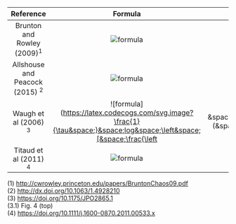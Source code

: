 | Reference | Formula | Application | Region | Time period | FTLE range |
| :-: | :-: | :-: | :-: | :-: | :-: |
| Brunton and Rowley (2009)<sup>1</sup> | ![formula](https://latex.codecogs.com/svg.image?%5Cfrac%7B1%7D%7B%5Cleft%7CT%20%5Cright%7C%7Dlog%5Csqrt%7B%5Clambda%20_%7Bmax%7D%5Cleft%20(%20%5CDelta%20%5Cleft%20(%20x%20%5Cright%20)%20%5Cright%20)%7D%20) | xxxx | xxxx | xxxx | xxxx |
| Allshouse and Peacock (2015) <sup>2</sup> | ![formula](https://latex.codecogs.com/svg.image?\frac{1}{2(t-t_{0})}&space;log&space;(\lambda_{2})) | xxxx | xxxx | xxxx | xxxx |
| Waugh et al (2006) <sup>3</sup> | ![formula](https://latex.codecogs.com/svg.image?\frac{1}{\tau&space;}&space;log&space;\left&space;[&space;\frac{\left|&space;\delta&space;\textbf{x}&space;\left&space;(&space;\tau&space;&space;\right&space;)\right|}{\left|&space;\delta&space;\textbf{x}&space;\left&space;(&space;0&space;&space;\right&space;)\right|}&space;\right&space;]) | xxxx | Tasman Sea | 1 15 days | 0-0.25 <sup>3.1</sup> |
| Titaud et al (2011) <sup>4</sup> | ![formula](https://latex.codecogs.com/svg.image?%5Cfrac%7B1%7D%7B%7CT%7C%7D%20ln%5Csqrt%7B%5Clambda_%7Bmax%7D%7D) | xxxx | xxxx | xxxx | xxxx |

(1) http://cwrowley.princeton.edu/papers/BruntonChaos09.pdf
<br>
(2) http://dx.doi.org/10.1063/1.4928210
<br>
(3) https://doi.org/10.1175/JPO2865.1
<br>
(3.1) Fig. 4 (top)
<br>
(4) https://doi.org/10.1111/j.1600-0870.2011.00533.x
